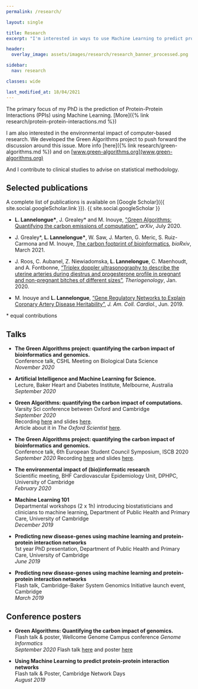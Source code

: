 ```yaml
---
permalink: /research/

layout: single

title: Research
excerpt: "I'm interested in ways to use Machine Learning to predict protein-protein interactions and on the carbon footprint of computational research in general<br><br>"

header:
  overlay_image: assets/images/research/research_banner_processed.png

sidebar:
  nav: research

classes: wide

last_modified_at: 18/04/2021
---
```


The primary focus of my PhD is the prediction of Protein-Protein Interactions (PPIs) using Machine Learning. [More]({% link research/protein-protein-interactions.md %})

I am also interested in the environmental impact of computer-based research.
We developed the Green Algorithms project to push forward the discussion around this issue.
More info [here]({% link research/green-algorithms.md %}) and on [www.green-algorithms.org](www.green-algorithms.org)

And I contribute to clinical studies to advise on statistical methodology.

## Selected publications

A complete list of publications is available on [Google Scholar]({{ site.social.googleScholar.link }}).
{{ site.social.googleScholar }}

- __L. Lannelongue\*__, J. Grealey\* and M. Inouye,
["Green Algorithms: Quantifying the carbon emissions of computation"](https://arxiv.org/abs/2007.07610),
_arXiv_, July 2020.

- J. Grealey\*, __L. Lannelongue\*__, W. Saw, J. Marten,  G. Meric, S. Ruiz-Carmona and M. Inouye, [The carbon footprint of bioinformatics](https://www.biorxiv.org/content/10.1101/2021.03.08.434372v1.abstract), _bioRxiv_, March 2021.

- J. Roos, C. Aubanel, Z. Niewiadomska, __L. Lannelongue__, C. Maenhoudt, and A. Fontbonne,
[“Triplex doppler ultrasonography to describe the uterine arteries during diestrus and progesterone profile in pregnant and non-pregnant bitches of different sizes”](https://www.sciencedirect.com/science/article/abs/pii/S0093691X19303826),
_Theriogenology_, Jan. 2020.

- M. Inouye and __L. Lannelongue__,
[“Gene Regulatory Networks to Explain Coronary Artery Disease Heritability”](http://www.onlinejacc.org/content/73/23/2958/F1),
_J. Am. Coll. Cardiol._, Jun. 2019.

\* equal contributions

## Talks

- __The Green Algorithms project: quantifying the carbon impact of bioinformatics and genomics.__ <br>
Conference talk, CSHL Meeting on Biological Data Science <br>
_November 2020_

- __Artificial Intelligence and Machine Learning for Science.__ <br>
Lecture, Baker Heart and Diabetes Institute, Melbourne, Australia
_September 2020_

- __Green Algorithms: quantifying the carbon impact of computations.__ <br>
Varsity Sci conference between Oxford and Cambridge <br>
_September 2020_ <br>
Recording [here](https://t.co/pYoZNE2hEL?amp=1) and slides [here](https://t.co/HZUPH67D7x?amp=1). <br>
Article about it in _The Oxford Scientist_ [here](https://t.co/BalmrQvIYE?amp=1).

- __The Green Algorithms project: quantifying the carbon impact of bioinformatics and genomics.__ <br>
Conference talk, 6th European Student Council Symposium, ISCB 2020 <br>
_September 2020_
Recording [here](https://youtu.be/f9LOQ_L__ak) and slides [here](https://drive.google.com/file/d/1Aw8DRHII8Jai0eplBR-T_7ajepdm5bVZ/view?usp=sharing).

- __The environmental impact of (bio)informatic research__ <br>
Scientific meeting, BHF Cardiovascular Epidemiology Unit, DPHPC, University of Cambridge <br>
_February 2020_

- __Machine Learning 101__  <br>
Departmental workshops (2 x 1h) introducing biostatisticians and clinicians to machine learning,
Department of Public Health and Primary Care, University of Cambridge <br>
_December 2019_

- __Predicting new disease-genes using machine learning and protein-protein interaction networks__ <br>
1st year PhD presentation, Department of Public Health and Primary Care, University of Cambridge <br>
_June 2019_

- __Predicting new disease-genes using machine learning and protein-protein interaction networks__ <br>
Flash talk, Cambridge-Baker System Genomics Initiative launch event, Cambridge <br>
_March 2019_

## Conference posters

- __Green Algorithms: Quantifying the carbon impact of genomics.__ <br>
Flash talk & poster, Wellcome Genome Campus conference _Genome Informatics_ <br>
_September 2020_
Flash talk [here](https://t.co/5PI91II216?amp=1) and poster [here](https://t.co/j8SO3ou8oB?amp=1)

- __Using Machine Learning to predict protein-protein interaction networks__ <br>
Flash talk & Poster, Cambridge Network Days <br>
_August 2019_
